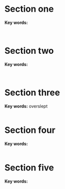 ﻿# Section one 

**Key words:** 

```


```

# Section two 

**Key words:** 

```


```

# Section three

**Key words:** overslept

```markdown


```

# Section four 

**Key words:** 

```markdown


```

# Section five 

**Key words:** 

```markdown


```

